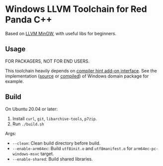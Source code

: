 # Windows LLVM Toolchain for Red Panda C++

Based on [LLVM MinGW](https://github.com/mstorsjo/llvm-mingw), with useful libs for beginners.

## Usage

FOR PACKAGERS, NOT FOR END USERS.

This toolchain heavily depends on [compiler hint add-on interface](https://github.com/royqh1979/RedPanda-CPP/blob/master/docs/addon.md). See the implementation ([source](https://github.com/royqh1979/RedPanda-CPP/blob/master/addon/compiler_hint/windows_domain.tl) or [compiled](https://github.com/royqh1979/RedPanda-CPP/blob/master/packages/msys/domain/compiler_hint.lua)) of Windows domain package for example.

## Build

On Ubuntu 20.04 or later:

1. Install `curl`, `git`, `libarchive-tools`, `p7zip`.
2. Run `./build.sh`

Args:

- `--clean`: Clean build directory before build.
- `--enable-arm64ec`: Build `utf8init.o` and `utf8manifest.o` for `arm64ec-pc-windows-msvc` target.
- `--enable-shared`: Build shared libraries.
